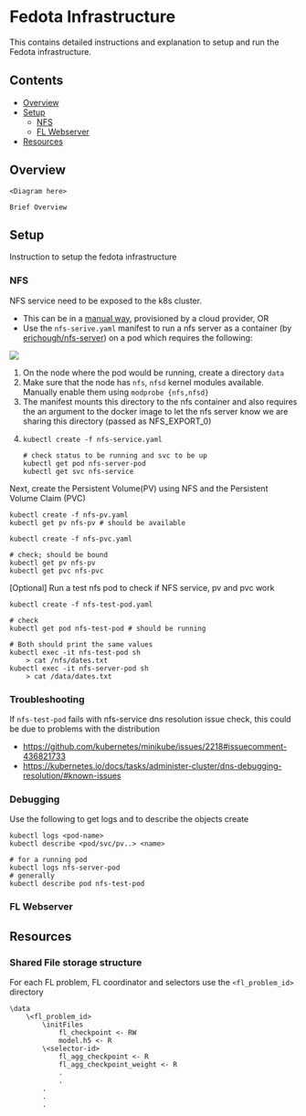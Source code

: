 # Fedota Infrastructure

This contains detailed instructions and explanation to setup and run the Fedota infrastructure.

## Contents

- [Overview](#overview)
- [Setup](#setup)
	- [NFS](#nfs)
	- [FL Webserver](#fl-webserver)
- [Resources](#resources)


## Overview

```<Diagram here>```

```Brief Overview```


## Setup
Instruction to setup the fedota infrastructure

### NFS
NFS service need to be exposed to the k8s cluster. 
- This can be in a [manual way](https://blog.exxactcorp.com/deploying-dynamic-nfs-provisioning-in-kubernetes/), provisioned by a cloud provider, OR
- Use the `nfs-serive.yaml` manifest to run a nfs server as a container (by [erichough/nfs-server](https://github.com/ehough/docker-nfs-server)) on a pod which requires the following:

<image src="diagrams/nfs.png">

1. On the node where the pod would be running, create a directory `data`
2. Make sure that the node has `nfs`, `nfsd` kernel modules available. Manually enable them using `modprobe {nfs,nfsd}`
3. The manifest mounts this directory to the nfs container and also requires the an argument to the docker image to let the nfs server know we are sharing this directory (passed as NFS_EXPORT_0)
4.
	```
	kubectl create -f nfs-service.yaml
	
	# check status to be running and svc to be up
	kubectl get pod nfs-server-pod
	kubectl get svc nfs-service
	```

Next, create the Persistent Volume(PV) using NFS and the Persistent Volume Claim (PVC)
```
kubectl create -f nfs-pv.yaml
kubectl get pv nfs-pv # should be available

kubectl create -f nfs-pvc.yaml

# check; should be bound
kubectl get pv nfs-pv
kubectl get pvc nfs-pvc 
```

[Optional] Run a test nfs pod to check if NFS service, pv and pvc work
```
kubectl create -f nfs-test-pod.yaml

# check
kubectl get pod nfs-test-pod # should be running

# Both should print the same values
kubectl exec -it nfs-test-pod sh
	> cat /nfs/dates.txt
kubectl exec -it nfs-server-pod sh
	> cat /data/dates.txt
```
### Troubleshooting

If `nfs-test-pod` fails with nfs-service dns resolution issue check, this could be due to problems with the distribution 
- https://github.com/kubernetes/minikube/issues/2218#issuecomment-436821733
- https://kubernetes.io/docs/tasks/administer-cluster/dns-debugging-resolution/#known-issues

### Debugging

Use the following to get logs and to describe the objects create
```
kubectl logs <pod-name>
kubectl describe <pod/svc/pv..> <name>

# for a running pod
kubectl logs nfs-server-pod
# generally
kubectl describe pod nfs-test-pod
```

### FL Webserver



## Resources

### Shared File storage structure
For each FL problem, FL coordinator and selectors use the `<fl_problem_id>` directory
```
\data
	\<fl_problem_id> 
		\initFiles
			fl_checkpoint <- RW 
			model.h5 <- R
		\<selector-id>
			fl_agg_checkpoint <- R
			fl_agg_checkpoint_weight <- R
			.
			.
		.
		.
		.
```

